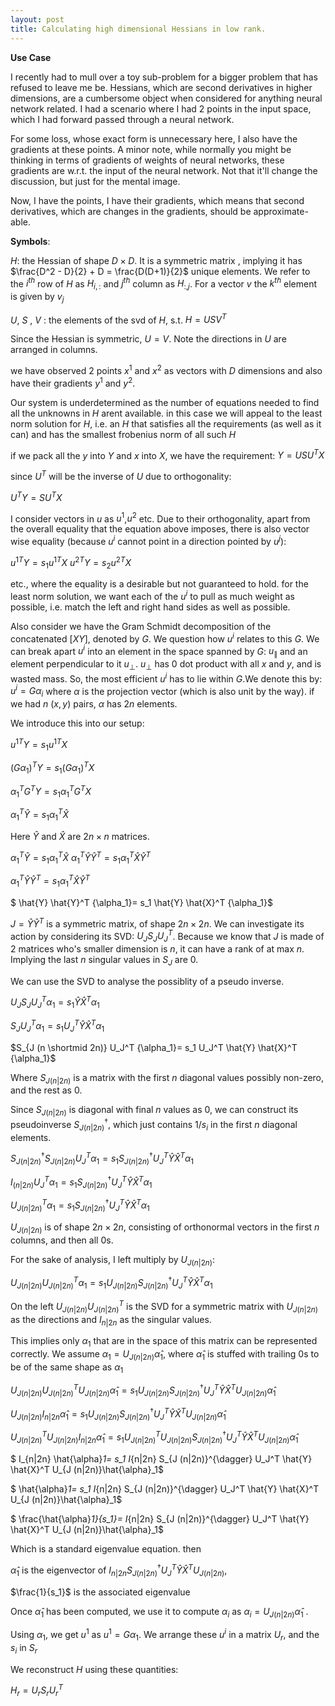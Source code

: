 ```yaml
---
layout: post
title: Calculating high dimensional Hessians in low rank.
---
```




**Use Case**<br>

I recently had to mull over a toy sub-problem for a bigger problem that has refused to leave me be. Hessians, which are second derivatives in higher dimensions, are a cumbersome object when considered for anything neural network related. I had a scenario where I had 2 points in the input space, which I had forward passed through a neural network. 

For some loss,  whose exact form is unnecessary here, I also have the gradients at these points. A minor note, while normally you might be thinking in terms of gradients of weights of neural networks, these gradients are w.r.t. the input of the neural network. Not that it'll change the discussion, but just for the mental image. 

Now, I have the points, I have their gradients, which means that second derivatives, which are changes in the gradients, should be approximate-able. 

__Symbols__:

$H$: the Hessian of shape $D \times D$. It is a symmetric matrix , implying it has $\frac{D^2 - D}{2} + D = \frac{D(D+1)}{2}$ unique elements. We refer to the $i^{th}$ row of $H$ as $H_{i,:}$ and $j^{th}$ column as $H_{:,j}$. For a vector $v$ the $k^{th}$ element is given by $v_{j}$


$U$, $S$ , $V$ : the elements of the svd of $H$, s.t. $H = U S V^{T}$

Since the Hessian is symmetric, $U=V$.  Note the directions in $U$ are arranged in columns.


<!-- Derivative of a scalar wr.t. scalar $\frac{d (.)}{d (.)}$ -->

we have observed 2 points $x^{1}$ and $x^{2}$ as vectors with $D$ dimensions and also have their gradients $y^{1}$ and $y^{2}$.

Our system is underdetermined as the number of equations needed to find all the unknowns in $H$ arent available. in this case we will appeal to the least norm solution for $H$, i.e. an $H$ that satisfies all the requirements (as well as it can) and has the smallest frobenius norm of all such $H$

if we pack all the $y$ into $Y$ and $x$ into $X$, we have the requirement:
$Y = USU^T X$

since $U^T$ will be the inverse of $U$ due to orthogonality:

$U^T Y = SU^T X$

I consider vectors in $u$ as $u^1$,$u^2$ etc. Due to their orthogonality, apart from the overall equality that the equation above imposes, there is also vector wise equality (because $u^i$ cannot point in a direction pointed by $u^j$):

${u^1}^T Y = s_1{u^1}^T X$
${u^2}^T Y = s_2{u^2}^T X$

etc., where the equality is a desirable but not guaranteed to hold. for the least norm solution, we want each of the $u^i$ to pull as much weight as possible, i.e. match the left and right hand sides as well as possible. 

Also consider we have the Gram Schmidt decomposition of the concatenated $[X Y]$, denoted by $G$. We question how $u^i$ relates to this $G$. We can break apart $u^i$ into an element in the space spanned by $G$: $u_{\|}$ and an element perpendicular to it $u_{\perp}$. $u_{\perp}$ has $0$ dot product with all $x$ and $y$, and is wasted mass. So, the most efficient $u^{i}$ has to lie within $G$.We denote this by:
$u^i = G \alpha_i$
where $\alpha$ is the projection vector (which is also unit by the way). if we had $n$ $(x,y)$ pairs, $\alpha$ has $2n$ elements.

We introduce this into our setup:

${u^1}^T Y = s_1{u^1}^T X$

${(G \alpha_1)}^T Y = s_1{(G \alpha_1)}^T X$

${\alpha_1}^T G^T Y = s_1{\alpha_1}^T G^T X$

${\alpha_1}^T \hat{Y} = s_1{\alpha_1}^T \hat{X}$

Here $\hat{Y}$ and $\hat{X}$ are $2n \times n$ matrices.

${\alpha_1}^T \hat{Y} = s_1{\alpha_1}^T \hat{X}$
${\alpha_1}^T \hat{Y} \hat{Y}^T = s_1{\alpha_1}^T \hat{X} \hat{Y}^T$


${\alpha_1}^T \hat{Y} \hat{Y}^T = s_1{\alpha_1}^T \hat{X} \hat{Y}^T$

$ \hat{Y} \hat{Y}^T  {\alpha_1}= s_1 \hat{Y} \hat{X}^T {\alpha_1}$

$J = \hat{Y} \hat{Y}^T$ is a symmetric matrix, of shape $2n \times 2n$. We can investigate its action by considering its SVD:  $U_J S_J U_J^T$. Because we know that $J$ is made of 2 matrices who's smaller dimension is $n$, it can have a rank of at max $n$. Implying the last $n$ singular values in $S_J$ are $0$.

We can use the SVD to analyse the possiblity of  a pseudo inverse.


$U_J S_J U_J^T  {\alpha_1}= s_1 \hat{Y} \hat{X}^T {\alpha_1}$

$S_J U_J^T  {\alpha_1}= s_1 U_J^T \hat{Y} \hat{X}^T {\alpha_1}$

$S_{J (n \shortmid 2n)} U_J^T  {\alpha_1}= s_1 U_J^T \hat{Y} \hat{X}^T {\alpha_1}$


Where $S_{J (n|2n)}$ is a matrix with the first $n$ diagonal values possibly non-zero, and the rest as $0$. 

Since $S_{J (n|2n)}$ is diagonal with final $n$ values as 0, we can construct its pseudoinverse $S_{J (n|2n)}^{\dagger}$, which just contains $1/s_{i}$ in the first $n$ diagonal elements. 

$S_{J (n|2n)}^{\dagger} S_{J (n|2n)} U_J^T  {\alpha_1}= s_1 S_{J (n|2n)}^{\dagger} U_J^T \hat{Y} \hat{X}^T {\alpha_1}$

$I_{(n|2n)} U_J^T  {\alpha_1}= s_1 S_{J (n|2n)}^{\dagger} U_J^T \hat{Y} \hat{X}^T {\alpha_1}$


$U_{J (n|2n)}^T  {\alpha_1}= s_1 S_{J (n|2n)}^{\dagger} U_J^T \hat{Y} \hat{X}^T {\alpha_1}$


$U_{J (n|2n)}$ is of shape $2n \times 2n$, consisting of orthonormal vectors in the first $n$ columns, and then all $0$s. 

For the sake of analysis, I left multiply by $U_{J (n|2n)}$:

$U_{J (n|2n)} U_{J (n|2n)}^T  {\alpha_1}= s_1 U_{J (n|2n)} S_{J (n|2n)}^{\dagger} U_J^T \hat{Y} \hat{X}^T {\alpha_1}$

On the left $U_{J (n|2n)} U_{J (n|2n)}^T$ is the SVD for a symmetric matrix with $U_{J (n|2n)}$ as the directions and $I_{n|2n}$ as the singular values. 

This implies only $\alpha_1$ that are in the space of this matrix can be represented correctly. We assume ${\alpha}_1 = U_{J (n|2n)}\hat{\alpha}_1$, where $\hat{\alpha}_1$ is stuffed with trailing $0$s to be of the same shape as $\alpha_1$

$U_{J (n|2n)} U_{J (n|2n)}^T  U_{J (n|2n)}\hat{\alpha}_1= s_1 U_{J (n|2n)} S_{J (n|2n)}^{\dagger} U_J^T \hat{Y} \hat{X}^T U_{J (n|2n)}\hat{\alpha}_1$

$U_{J (n|2n)} I_{n|2n} \hat{\alpha}_1= s_1 U_{J (n|2n)} S_{J (n|2n)}^{\dagger} U_J^T \hat{Y} \hat{X}^T U_{J (n|2n)}\hat{\alpha}_1$

$U_{J (n|2n)}^T U_{J (n|2n)} I_{n|2n} \hat{\alpha}_1= s_1 U_{J (n|2n)}^T U_{J (n|2n)} S_{J (n|2n)}^{\dagger} U_J^T \hat{Y} \hat{X}^T U_{J (n|2n)}\hat{\alpha}_1$

$ I_{n|2n} \hat{\alpha}_1= s_1 I_{n|2n} S_{J (n|2n)}^{\dagger} U_J^T \hat{Y} \hat{X}^T U_{J (n|2n)}\hat{\alpha}_1$


$ \hat{\alpha}_1= s_1 I_{n|2n} S_{J (n|2n)}^{\dagger} U_J^T \hat{Y} \hat{X}^T U_{J (n|2n)}\hat{\alpha}_1$

$ \frac{\hat{\alpha}_1}{s_1}= I_{n|2n} S_{J (n|2n)}^{\dagger} U_J^T \hat{Y} \hat{X}^T U_{J (n|2n)}\hat{\alpha}_1$

Which is a standard eigenvalue equation. then 

$\hat{\alpha}_1$ is the eigenvector of $I_{n|2n} S_{J (n|2n)}^{\dagger} U_J^T \hat{Y} \hat{X}^T U_{J (n|2n)}$,  

$\frac{1}{s_1}$ is the associated eigenvalue

Once $\hat{\alpha}_1$ has been computed, we use it to compute $\alpha_i$ as $\alpha_i = U_{J (n|2n)}\hat{\alpha}_1$ .

Using $\alpha_1$, we get $u^1$ as $u^1 = G \alpha_1$. We arrange these $u^i$ in a matrix $U_r$, and the $s_i$ in $S_r$

We reconstruct $H$ using these quantities:

$H_r = U_r S_r U_r^T$

<!-- ---

__Example__

A Hessian with rank $2$:
$H = \begin{bmatrix}
 0.68753582 & 0.77990032 & 0.67761106 \\
 0.77990032 & 0.90211256 & 0.71772732 \\
 0.67761106 & 0.71772732 & 0.81647766 \\
 \end{bmatrix}$

 $H = U S U^T$

 $H = \begin{bmatrix}
-0.54958743 & -0.19544726 & -0.81225244\\
 -0.61543158 & -0.56278256 & 0.55183309\\
 -0.56497577 & 0.80316633 & 0.1890138 \\
 \end{bmatrix}    
                \begin{bmatrix}
                2.25745730 & 0 & 0 \\
                0 & 0.148668740 & 0 \\
                0 & 0 & 0 \\
                \end{bmatrix}   \begin{bmatrix}
                                    -0.54958743 & -0.61543158 & -0.56497577 \\
                                    -0.19544726 & -0.56278256  & 0.80316633 \\
                                    -0.81225244  & 0.55183309  & 0.1890138 \\
                                \end{bmatrix}$


Measurements
$X=
\begin{bmatrix}
-2.20796738 & -0.30411266 \\
-1.40391911 & -0.54950598 \\
-0.42806159 & 0.83258512 \\
 \end{bmatrix}$
$Y=
\begin{bmatrix}
-2.90303289 & -0.07347936 \\
-3.29571902 & -0.13532473 \\
-2.85327694 & 0.07932159 \\
 \end{bmatrix}
$ -->

